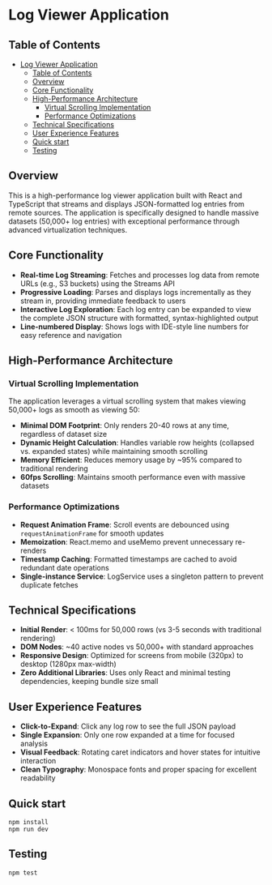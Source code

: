 # Log Viewer Application

## Table of Contents
- [Log Viewer Application](#log-viewer-application)
  - [Table of Contents](#table-of-contents)
  - [Overview](#overview)
  - [Core Functionality](#core-functionality)
  - [High-Performance Architecture](#high-performance-architecture)
    - [Virtual Scrolling Implementation](#virtual-scrolling-implementation)
    - [Performance Optimizations](#performance-optimizations)
  - [Technical Specifications](#technical-specifications)
  - [User Experience Features](#user-experience-features)
  - [Quick start](#quick-start)
  - [Testing](#testing)

## Overview
This is a high-performance log viewer application built with React and TypeScript that streams and displays JSON-formatted log entries from remote sources. The application is specifically designed to handle massive datasets (50,000+ log entries) with exceptional performance through advanced virtualization techniques.

## Core Functionality
- **Real-time Log Streaming**: Fetches and processes log data from remote URLs (e.g., S3 buckets) using the Streams API
- **Progressive Loading**: Parses and displays logs incrementally as they stream in, providing immediate feedback to users
- **Interactive Log Exploration**: Each log entry can be expanded to view the complete JSON structure with formatted, syntax-highlighted output
- **Line-numbered Display**: Shows logs with IDE-style line numbers for easy reference and navigation

## High-Performance Architecture

### Virtual Scrolling Implementation
The application leverages a virtual scrolling system that makes viewing 50,000+ logs as smooth as viewing 50:

- **Minimal DOM Footprint**: Only renders 20-40 rows at any time, regardless of dataset size
- **Dynamic Height Calculation**: Handles variable row heights (collapsed vs. expanded states) while maintaining smooth scrolling
- **Memory Efficient**: Reduces memory usage by ~95% compared to traditional rendering
- **60fps Scrolling**: Maintains smooth performance even with massive datasets

### Performance Optimizations
- **Request Animation Frame**: Scroll events are debounced using `requestAnimationFrame` for smooth updates
- **Memoization**: React.memo and useMemo prevent unnecessary re-renders
- **Timestamp Caching**: Formatted timestamps are cached to avoid redundant date operations
- **Single-instance Service**: LogService uses a singleton pattern to prevent duplicate fetches

## Technical Specifications
- **Initial Render**: < 100ms for 50,000 rows (vs 3-5 seconds with traditional rendering)
- **DOM Nodes**: ~40 active nodes vs 50,000+ with standard approaches
- **Responsive Design**: Optimized for screens from mobile (320px) to desktop (1280px max-width)
- **Zero Additional Libraries**: Uses only React and minimal testing dependencies, keeping bundle size small

## User Experience Features
- **Click-to-Expand**: Click any log row to see the full JSON payload
- **Single Expansion**: Only one row expanded at a time for focused analysis
- **Visual Feedback**: Rotating caret indicators and hover states for intuitive interaction
- **Clean Typography**: Monospace fonts and proper spacing for excellent readability


## Quick start
```
npm install
npm run dev
```

## Testing
```
npm test
```
